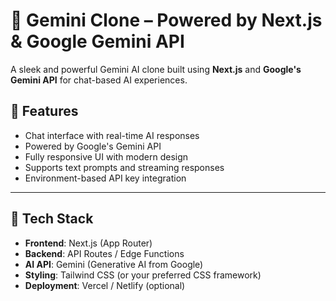 # 🔮 Gemini Clone – Powered by Next.js & Google Gemini API

A sleek and powerful Gemini AI clone built using **Next.js** and **Google's Gemini API** for chat-based AI experiences.

## 🚀 Features

- Chat interface with real-time AI responses
- Powered by Google's Gemini API
- Fully responsive UI with modern design
- Supports text prompts and streaming responses
- Environment-based API key integration

---

## 🧠 Tech Stack

- **Frontend**: Next.js (App Router)
- **Backend**: API Routes / Edge Functions
- **AI API**: Gemini (Generative AI from Google)
- **Styling**: Tailwind CSS (or your preferred CSS framework)
- **Deployment**: Vercel / Netlify (optional)
